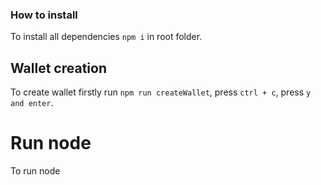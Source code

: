 ### How to install
To install all dependencies `npm i` in root folder.

## Wallet creation
To create wallet firstly run `npm run createWallet`, press `ctrl + c`, press `y and enter`.

# Run node
To run node